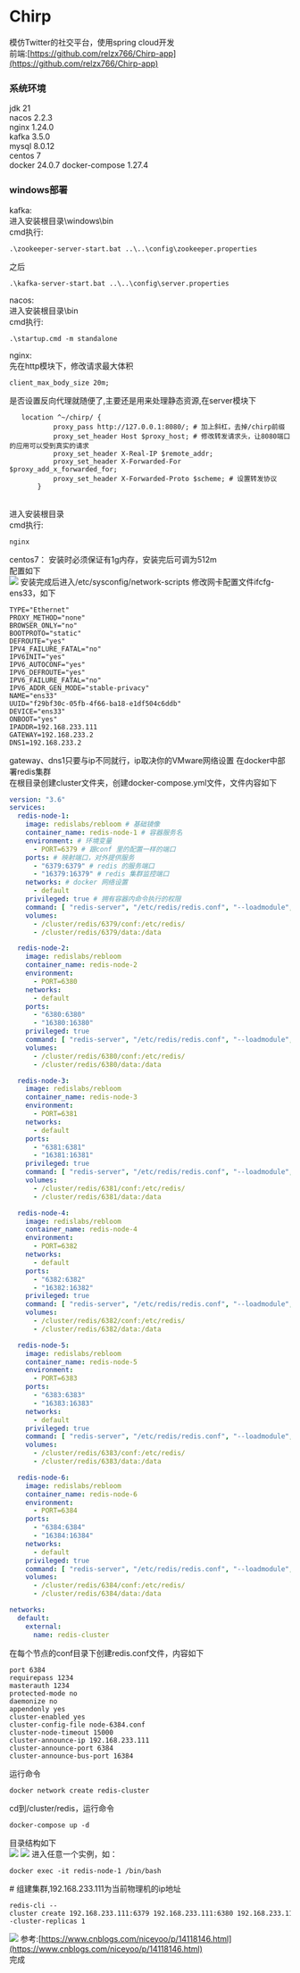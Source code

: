 # Chirp

模仿Twitter的社交平台，使用spring cloud开发<br>
前端:[https://github.com/relzx766/Chirp-app](https://github.com/relzx766/Chirp-app)

### 系统环境

jdk 21<br>
nacos 2.2.3 <br>
nginx 1.24.0 <br>
kafka 3.5.0 <br>
mysql 8.0.12<br>
centos 7<br>
docker 24.0.7
docker-compose 1.27.4
### windows部署

kafka:<br>
进入安装根目录\windows\bin<br>
cmd执行:

```shell
.\zookeeper-server-start.bat ..\..\config\zookeeper.properties
```

之后

```shell
.\kafka-server-start.bat ..\..\config\server.properties
```

nacos:<br>
进入安装根目录\bin<br>
cmd执行:

```shell
.\startup.cmd -m standalone
```

nginx:<br>
先在http模块下，修改请求最大体积

```
client_max_body_size 20m;
```

是否设置反向代理就随便了,主要还是用来处理静态资源,在server模块下

```
   location ^~/chirp/ {
           proxy_pass http://127.0.0.1:8080/; # 加上斜杠，去掉/chirp前缀
           proxy_set_header Host $proxy_host; # 修改转发请求头，让8080端口的应用可以受到真实的请求
           proxy_set_header X-Real-IP $remote_addr;
           proxy_set_header X-Forwarded-For $proxy_add_x_forwarded_for;
           proxy_set_header X-Forwarded-Proto $scheme; # 设置转发协议
       }
```

<br>
进入安装根目录<br>
cmd执行:

```shell
nginx
```

centos7：
安装时必须保证有1g内存，安装完后可调为512m<br>
配置如下<br>
![](./docs/centos7-1.png)
安装完成后进入/etc/sysconfig/network-scripts
修改网卡配置文件ifcfg-ens33，如下

```properties
TYPE="Ethernet"
PROXY_METHOD="none"
BROWSER_ONLY="no"
BOOTPROTO="static"
DEFROUTE="yes"
IPV4_FAILURE_FATAL="no"
IPV6INIT="yes"
IPV6_AUTOCONF="yes"
IPV6_DEFROUTE="yes"
IPV6_FAILURE_FATAL="no"
IPV6_ADDR_GEN_MODE="stable-privacy"
NAME="ens33"
UUID="f29bf30c-05fb-4f66-ba18-e1df504c6ddb"
DEVICE="ens33"
ONBOOT="yes"
IPADDR=192.168.233.111
GATEWAY=192.168.233.2
DNS1=192.168.233.2
```

gateway、dns1只要与ip不同就行，ip取决你的VMware网络设置
在docker中部署redis集群<br>
在根目录创建cluster文件夹，创建docker-compose.yml文件，文件内容如下

```yaml
version: "3.6"
services:
  redis-node-1:
    image: redislabs/rebloom # 基础镜像
    container_name: redis-node-1 # 容器服务名
    environment: # 环境变量
      - PORT=6379 # 跟conf 里的配置一样的端口
    ports: # 映射端口，对外提供服务
      - "6379:6379" # redis 的服务端口
      - "16379:16379" # redis 集群监控端口
    networks: # docker 网络设置
      - default
    privileged: true # 拥有容器内命令执行的权限
    command: [ "redis-server", "/etc/redis/redis.conf", "--loadmodule", "/usr/lib/redis/modules/redisbloom.so" ]
    volumes:
      - /cluster/redis/6379/conf:/etc/redis/
      - /cluster/redis/6379/data:/data

  redis-node-2:
    image: redislabs/rebloom
    container_name: redis-node-2
    environment:
      - PORT=6380
    networks:
      - default
    ports:
      - "6380:6380"
      - "16380:16380"
    privileged: true
    command: [ "redis-server", "/etc/redis/redis.conf", "--loadmodule", "/usr/lib/redis/modules/redisbloom.so" ]
    volumes:
      - /cluster/redis/6380/conf:/etc/redis/
      - /cluster/redis/6380/data:/data

  redis-node-3:
    image: redislabs/rebloom
    container_name: redis-node-3
    environment:
      - PORT=6381
    networks:
      - default
    ports:
      - "6381:6381"
      - "16381:16381"
    privileged: true
    command: [ "redis-server", "/etc/redis/redis.conf", "--loadmodule", "/usr/lib/redis/modules/redisbloom.so" ]
    volumes:
      - /cluster/redis/6381/conf:/etc/redis/
      - /cluster/redis/6381/data:/data

  redis-node-4:
    image: redislabs/rebloom
    container_name: redis-node-4
    environment:
      - PORT=6382
    networks:
      - default
    ports:
      - "6382:6382"
      - "16382:16382"
    privileged: true
    command: [ "redis-server", "/etc/redis/redis.conf", "--loadmodule", "/usr/lib/redis/modules/redisbloom.so" ]
    volumes:
      - /cluster/redis/6382/conf:/etc/redis/
      - /cluster/redis/6382/data:/data

  redis-node-5:
    image: redislabs/rebloom
    container_name: redis-node-5
    environment:
      - PORT=6383
    ports:
      - "6383:6383"
      - "16383:16383"
    networks:
      - default
    privileged: true
    command: [ "redis-server", "/etc/redis/redis.conf", "--loadmodule", "/usr/lib/redis/modules/redisbloom.so" ]
    volumes:
      - /cluster/redis/6383/conf:/etc/redis/
      - /cluster/redis/6383/data:/data

  redis-node-6:
    image: redislabs/rebloom
    container_name: redis-node-6
    environment:
      - PORT=6384
    ports:
      - "6384:6384"
      - "16384:16384"
    networks:
      - default
    privileged: true
    command: [ "redis-server", "/etc/redis/redis.conf", "--loadmodule", "/usr/lib/redis/modules/redisbloom.so" ]
    volumes:
      - /cluster/redis/6384/conf:/etc/redis/
      - /cluster/redis/6384/data:/data

networks:
  default:
    external:
      name: redis-cluster
```

在每个节点的conf目录下创建redis.conf文件，内容如下

```properties
port 6384
requirepass 1234
masterauth 1234
protected-mode no
daemonize no
appendonly yes
cluster-enabled yes
cluster-config-file node-6384.conf
cluster-node-timeout 15000
cluster-announce-ip 192.168.233.111
cluster-announce-port 6384
cluster-announce-bus-port 16384

```

运行命令

```shell
docker network create redis-cluster
```

cd到/cluster/redis，运行命令

```shell
docker-compose up -d
```

目录结构如下<br>
![](./docs/redis-cluster-1.png)
![](./docs/redis-cluster-2.png)
进入任意一个实例，如：
```shell
docker exec -it redis-node-1 /bin/bash
```
# 组建集群,192.168.233.111为当前物理机的ip地址
```shell
redis-cli --cluster create 192.168.233.111:6379 192.168.233.111:6380 192.168.233.111:6381 192.168.233.111:6382 192.168.233.111:6383 192.168.233.111:6384 --cluster-replicas 1
```
![](https://gitee.com/niceyoo/blog/raw/master/img/image-20201210223827327.png)
参考:[https://www.cnblogs.com/niceyoo/p/14118146.html](https://www.cnblogs.com/niceyoo/p/14118146.html)<br>
完成<br>
